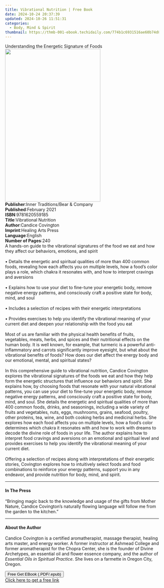 ```yaml
---
title: Vibrational Nutrition | Free Book
date: 2024-10-24 20:37:39
updated: 2024-10-26 11:51:31
categories:
  - Body, Mind & Spirit
thumbnail: https://thmb-001-ebook.techidaily.com/774b1c6931516ae60b74d826823cdc0da9eaf9b8211438d17ccffccd742c0484.jpg
---
```

<main id="book-container">
  <div class="flex flex-col">
    <div class="book-brief flex-1 py-6 px-4 sm:p-6 md:py-10 md:px-8">
      <!-- brief-->
      <div class="book-brief-main">
        Understanding the Energetic Signature of Foods
      </div>
    </div>
    <div
      class="book-meta-info flex-1 grid gap-4 col-start-1 col-end-3 row-start-1 sm:mb-6 sm:grid-cols-4 lg:gap-6 lg:col-start-2 lg:row-end-6 lg:row-span-6 lg:mb-0"
    >
      <div
        class="book-meta-info-left place-content-center mt-4 p-4 text-sm leading-6 col-start-2 col-span-2 dark:text-slate-400"
      >
        <img
          class="w-full h-500 object-cover rounded-lg sm:h-255 sm:col-span-2 lg:col-span-full"
          src="https://img-001-ebook.techidaily.com/3cfea80a39f0db564da2f4f8294c22f17e57dadd483ffa0cd72c3372309e2ac6.jpg"
          alt=""
          width="312"
          height="500"
        />
      </div>
      <div
        class="book-meta-info-right mt-2 col-start-1 row-start-2 col-span-3 self-center"
      >
        <!-- meta data  -->
        <div class="flex flex-col px-4 md:px-8">
          <div class="flex-1">
            <strong>Publisher</strong>:<span class="px-2"
              >Inner Traditions/Bear &amp; Company</span
            >
          </div>
          <div class="flex-1">
            <strong>Published</strong>:<span class="px-2">February 2021</span>
          </div>
          <div class="flex-1">
            <strong>ISBN</strong>:<span class="px-2">9781620559185</span>
          </div>
          <div class="flex-1">
            <strong>Title</strong>:<span class="px-2"
              >Vibrational Nutrition</span
            >
          </div>
          <div class="flex-1">
            <strong>Author</strong>:<span class="px-2">Candice Covington</span>
          </div>
          <div class="flex-1">
            <strong>Imprint</strong>:<span class="px-2"
              >Healing Arts Press</span
            >
          </div>
          <div class="flex-1">
            <strong>Language</strong>:<span class="px-2">English</span>
          </div>
          <div class="flex-1">
            <strong>Number of Pages</strong>:<span class="px-2">240</span>
          </div>
        </div>
      </div>
    </div>
    <div class="book-description flex-1 py-6 px-4 sm:p-6 md:py-10 md:px-8">
      <div class="book-description-main">
        <div accordion-content="" id="description">
          A hands-on guide to the vibrational signatures of the food we eat and
          how they affect our behaviors, emotions, and spirit <br /><br />•
          Details the energetic and spiritual qualities of more than 400 common
          foods, revealing how each affects you on multiple levels, how a food’s
          color plays a role, which chakra it resonates with, and how to
          interpret cravings and aversions <br /><br />• Explains how to use
          your diet to fine-tune your energetic body, remove negative energy
          patterns, and consciously craft a positive state for body, mind, and
          soul <br /><br />• Includes a selection of recipes with their
          energetic interpretations <br /><br />• Provides exercises to help you
          identify the vibrational meaning of your current diet and deepen your
          relationship with the food you eat<br /><br />Most of us are familiar
          with the physical health benefits of fruits, vegetables, meats, herbs,
          and spices and their nutritional effects on the human body. It is well
          known, for example, that turmeric is a powerful anti-inflammatory and
          carrots significantly improve eyesight, but what about the vibrational
          benefits of foods? How does our diet affect the energy body and our
          emotional, mental, and spiritual states? <br /><br />In this
          comprehensive guide to vibrational nutrition, Candice Covington
          explores the vibrational signatures of the foods we eat and how they
          help form the energetic structures that influence our behaviors and
          spirit. She explains how, by choosing foods that resonate with your
          natural vibrational patterns, you can use your diet to fine-tune your
          energetic body, remove negative energy patterns, and consciously craft
          a positive state for body, mind, and soul. She details the energetic
          and spiritual qualities of more than 400 common foods, drinks, and
          seasonings, including a wide variety of fruits and vegetables, nuts,
          eggs, mushrooms, grains, seafood, poultry, other proteins, tea, wine,
          and both cooking herbs and medicinal herbs. She explores how each food
          affects you on multiple levels, how a food’s color determines which
          chakra it resonates with and how to work with dreams to decode the
          divine role of foods in your life. The author explains how to
          interpret food cravings and aversions on an emotional and spiritual
          level and provides exercises to help you identify the vibrational
          meaning of your current diet. <br /><br />Offering a selection of
          recipes along with interpretations of their energetic stories,
          Covington explores how to intuitively select foods and food
          combinations to reinforce your energy patterns, support you in any
          endeavor, and provide nutrition for body, mind, and spirit.
        </div>
        <div class="accordion-fader"></div>
      </div>
    </div>
    <div class="book-excerpts flex-1 py-6 px-4 sm:p-6 md:py-10 md:px-8">
      <!-- excerpts-->
      <div class="book-excerpts-main">
        <hr />
        <h4 class="placeholder placeholder-heading">
          <span>In The Press</span>
        </h4>
        <p>
          “Bringing magic back to the knowledge and usage of the gifts from
          Mother Nature, Candice Covington’s naturally flowing language will
          follow me from the garden to the kitchen.”
        </p>
      </div>
    </div>
    <div class="book-about-author flex-1 py-6 px-4 sm:p-6 md:py-10 md:px-8">
      <!-- about author-->
      <div class="book-main-author-main">
        <hr />
        <h4 class="placeholder placeholder-heading">
          <span>About the Author</span>
        </h4>
        <p>
          Candice Covington is a certified aromatherapist, massage therapist,
          healing arts master, and energy worker. A former instructor at Ashmead
          College and former aroma­therapist for the Chopra Center, she is the
          founder of Divine Archetypes, an essential oil and flower essence
          company, and the author of
          <i>Essential Oils in Spiritual Practice</i>. She lives on a farmette
          in Oregon City, Oregon.
        </p>
      </div>
    </div>
    <div class="book-free-get flex-1 py-6 px-4 sm:p-6 md:py-10 md:px-8">
      <button
        id="btn-free-get"
        class="bg-blue-500 hover:bg-blue-700 text-white font-bold py-2 px-4 rounded"
      >
        Free Get EBook (.PDF/.epub)
      </button>
      <div id="countdown-display" class="px-2 text-lg mt-2"></div>
      <a
        id="free-link"
        class="hidden bg-blue-500 hover:bg-blue-700 text-white font-bold py-2 px-4 rounded"
        href="https://www.ebooks.com/en-us/book/209983782/vibrational-nutrition/candice-covington/"
        target="_blank"
        >Click here to get a free link</a
      >
    </div>
    <script>
      let countdownTime = 0;
      let countdownInterval = null;
      document
        .getElementById('btn-free-get')
        .addEventListener('click', startCountdown);
      function startCountdown() {
        countdownTime = new Date().getTime() + 60000 * 3;
        countdownInterval = setInterval(updateCountdown, 1000);
        document.getElementById('btn-free-get').disabled = true;
        document
          .getElementById('btn-free-get')
          .classList.add('bg-gray-500', 'cursor-not-allowed');
      }
      function updateCountdown() {
        let currentTime = new Date().getTime();
        let timeLeft = countdownTime - currentTime;
        let secondsLeft = Math.floor(timeLeft / 1000);
        document.getElementById('countdown-display').innerHTML =
          `Remaining time: ${secondsLeft} seconds.`;
        if (secondsLeft <= 0) {
          clearInterval(countdownInterval);
          document.getElementById('btn-free-get').classList.add('hidden');
          document.getElementById('free-link').classList.remove('hidden');
          document.getElementById('countdown-display').innerHTML = '';
        }
      }
    </script>
  </div>
</main>
